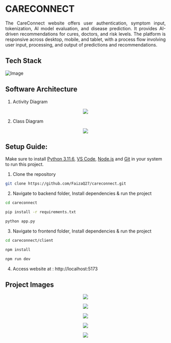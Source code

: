 # CARECONNECT

<p align="justify">
The CareConnect website offers user authentication, symptom input, tokenization, AI model evaluation, and disease prediction. It provides AI-driven recommendations for cures, doctors, and risk levels. The platform is responsive across desktop, mobile, and tablet, with a process flow involving user input, processing, and output of predictions and recommendations.
</p>

## Tech Stack

![Image](https://github.com/user-attachments/assets/1a12c88a-c773-4c9e-9806-f486d49c9bc3)

## Software Architecture

1. Activity Diagram

<p align="center">
<img src="https://github.com/user-attachments/assets/29587c52-69f4-4fc6-a5ae-4d21c9f26f1d">
</p>

2. Class Diagram

<p align="center">
<img src="https://github.com/user-attachments/assets/97e3d50c-22d8-4a52-b2b8-f456940c978f">
</p>

## Setup Guide:

Make sure to install <a href="https://www.python.org/downloads/release/python-3116/">Python 3.11.6</a>, <a href="https://code.visualstudio.com/download">VS Code</a>, <a href="https://nodejs.org/en/download">Node.js</a> and <a href="https://git-scm.com/downloads">Git</a> in your system to run this project.

1. Clone the repository

```bash
git clone https://github.com/FaizaQ27/careconnect.git
```

2. Navigate to backend folder, Install dependencies & run the project

```bash
cd careconnect
```

```bash
pip install -r requirements.txt
```

```bash
python app.py
```

3. Navigate to frontend folder, Install dependencies & run the project

```bash
cd careconnect/client
```

```bash
npm install
```

```bash
npm run dev
```

4. Access website at : http://localhost:5173

## Project Images

<p align="center">
<img src="https://github.com/user-attachments/assets/a8579abc-0178-49d3-9635-da1d1e3cc3f7">
</p>

<p align="center">
<img src="https://github.com/user-attachments/assets/dbf1c0d0-4e98-4252-8248-d7204cb08ec1"></img>
</p>

<p align="center">
<img src="https://github.com/user-attachments/assets/c7e336f2-2122-4557-97a3-9e42f4dbea22"></img>
</p>

<p align="center">
<img src="https://github.com/user-attachments/assets/3d844acf-1b60-47c1-b0b6-fbf9fdbd9086"></img>
</p>

<p align="center">
<img src="https://github.com/user-attachments/assets/7bc01b29-02ed-43b1-87e5-2371828dfba8"></img>
</p>
